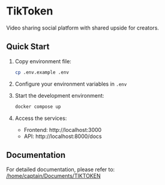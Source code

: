# TikToken

Video sharing social platform with shared upside for creators.

## Quick Start

1. Copy environment file:
   ```bash
   cp .env.example .env
   ```

2. Configure your environment variables in `.env`

3. Start the development environment:
   ```bash
   docker compose up
   ```

4. Access the services:
   - Frontend: http://localhost:3000
   - API: http://localhost:8000/docs

## Documentation

For detailed documentation, please refer to:
[/home/captain/Documents/TIKTOKEN](file:///home/captain/Documents/TIKTOKEN) 